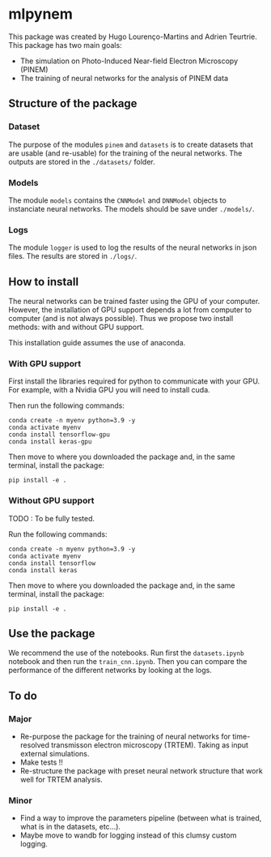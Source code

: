 # mlpynem

This package was created by Hugo Lourenço-Martins and Adrien Teurtrie. This package has two main goals:
- The simulation on Photo-Induced Near-field Electron Microscopy (PINEM)
- The training of neural networks for the analysis of PINEM data

## Structure of the package 

### Dataset

The purpose of the modules `pinem` and `datasets` is to create datasets that are usable (and re-usable) for the training of the neural networks. The outputs are stored in the `./datasets/` folder.

### Models

The module `models` contains the `CNNModel` and `DNNModel` objects to instanciate neural networks. The models should be save under `./models/`.

### Logs

The module `logger` is used to log the results of the neural networks in json files. The results are stored in `./logs/`.

## How to install

The neural networks can be trained faster using the GPU of your computer. However, the installation of GPU support depends a lot from computer to computer (and is not always possible). Thus we propose two install methods: with and without GPU support.

This installation guide assumes the use of anaconda.

### With GPU support

First install the libraries required for python to communicate with your GPU. For example, with a Nvidia GPU you will need to install cuda.

Then run the following commands:

```
conda create -n myenv python=3.9 -y
conda activate myenv
conda install tensorflow-gpu
conda install keras-gpu
```

Then move to where you downloaded the package and, in the same terminal, install the package:

```
pip install -e .
```

### Without GPU support

TODO : To be fully tested.

Run the following commands:
```
conda create -n myenv python=3.9 -y
conda activate myenv
conda install tensorflow
conda install keras
```

Then move to where you downloaded the package and, in the same terminal, install the package:

```
pip install -e .
```

## Use the package

We recommend the use of the notebooks. Run first the `datasets.ipynb` notebook and then run the `train_cnn.ipynb`. Then you can compare the performance of the different networks by looking at the logs.

## To do

### Major

- Re-purpose the package for the training of neural networks for time-resolved transmisson electron microscopy (TRTEM). Taking as input external simulations.
- Make tests !!
- Re-structure the package with preset neural network structure that work well for TRTEM analysis. 

### Minor

- Find a way to improve the parameters pipeline (between what is trained, what is in the datasets, etc...).
- Maybe move to wandb for logging instead of this clumsy custom logging.
